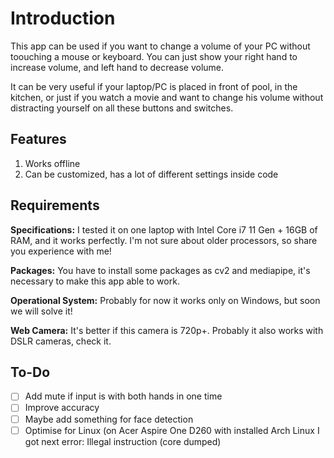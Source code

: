 # Introduction

This app can be used if you want to change a volume of your PC without toouching a mouse or keyboard. You can just show your right hand to increase volume, and left hand to decrease volume.

It can be very useful if your laptop/PC is placed in front of pool, in the kitchen, or just if you watch a movie and want to change his volume without distracting yourself on all these buttons and switches.

## Features

1. Works offline
2. Can be customized, has a lot of different settings inside code

## Requirements

**Specifications:** I tested it on one laptop with Intel Core i7 11 Gen + 16GB of RAM, and it works perfectly. I'm not sure about older processors, so share you experience with me!

**Packages:** You have to install some packages as cv2 and mediapipe, it's necessary to make this app able to work.

**Operational System:** Probably for now it works only on Windows, but soon we will solve it!

**Web Camera:** It's better if this camera is 720p+. Probably it also works with DSLR cameras, check it.

## To-Do

- [ ] Add mute if input is with both hands in one time
- [ ] Improve accuracy
- [ ] Maybe add something for face detection
- [ ] Optimise for Linux (on Acer Aspire One D260 with installed Arch Linux I got next error: Illegal instruction (core dumped)
